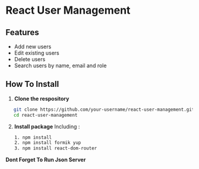 # React User Management 

## Features 
- Add new users
- Edit existing users
- Delete users
- Search users by name, email and role

## How To Install

1. **Clone the respository**

```sh
   git clone https://github.com/your-username/react-user-management.git
   cd react-user-management
```

2. **Install package**
   Including :
   ```sh
   1. npm install
   2. npm install formik yup
   3. npm install react-dom-router
   ```
**Dont Forget To Run Json Server**
